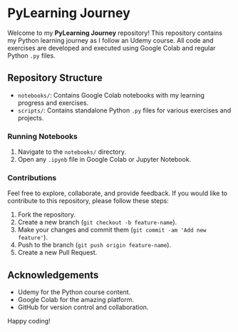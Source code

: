 # PyLearning Journey

Welcome to my **PyLearning Journey** repository! This repository contains my Python learning journey as I follow an Udemy course. All code and exercises are developed and executed using Google Colab and regular Python `.py` files.

## Repository Structure

- `notebooks/`: Contains Google Colab notebooks with my learning progress and exercises.
- `scripts/`: Contains standalone Python `.py` files for various exercises and projects.


### Running Notebooks

1. Navigate to the `notebooks/` directory.
2. Open any `.ipynb` file in Google Colab or Jupyter Notebook.


### Contributions

Feel free to explore, collaborate, and provide feedback. If you would like to contribute to this repository, please follow these steps:

1. Fork the repository.
2. Create a new branch (`git checkout -b feature-name`).
3. Make your changes and commit them (`git commit -am 'Add new feature'`).
4. Push to the branch (`git push origin feature-name`).
5. Create a new Pull Request.

## Acknowledgements

- Udemy for the Python course content.
- Google Colab for the amazing platform.
- GitHub for version control and collaboration.

Happy coding!


